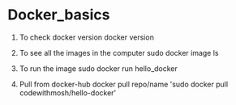 # Docker_basics
1. To check docker version
docker version

2. To see all the images in the computer
sudo docker image ls

3. To run the image
sudo docker run hello_docker

4. Pull from docker-hub
docker pull repo/name
'sudo docker pull codewithmosh/hello-docker'
